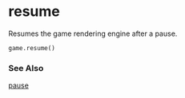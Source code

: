 # resume

Resumes the game rendering engine after a pause.

```sig
game.resume()
```

### See Also

[pause](/reference/game/pause)
